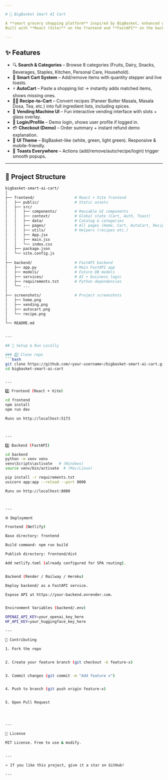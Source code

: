 ```yaml
---

# 🛒 BigBasket Smart AI Cart

A **smart grocery shopping platform** inspired by BigBasket, enhanced with **AI-powered features** like AutoCart, Recipe-to-Cart, and a virtual Vending Machine.  
Built with **React (Vite)** on the frontend and **FastAPI** on the backend, with OpenAI/HuggingFace integration for smart list + recipe handling.

---
```


## ✨ Features

- 🔍 **Search & Categories** – Browse 8 categories (Fruits, Dairy, Snacks, Beverages, Staples, Kitchen, Personal Care, Household).  
- 🛒 **Smart Cart System** – Add/remove items with quantity stepper and live toasts.  
- ⚡ **AutoCart** – Paste a shopping list → instantly adds matched items, shows missing ones.  
- 🧑‍🍳 **Recipe-to-Cart** – Convert recipes (Paneer Butter Masala, Masala Dosa, Tea, etc.) into full ingredient lists, including spices.  
- 🧃 **Vending Machine UI** – Fun interactive vending interface with slots + glass overlay.  
- 👤 **Login/Profile** – Demo login, shows user profile if logged in.  
- 💳 **Checkout (Demo)** – Order summary + instant refund demo explanation.  
- 🎨 **UI Theme** – BigBasket-like (white, green, light green). Responsive & mobile-friendly.  
- 🔔 **Toasts Everywhere** – Actions (add/remove/auto/recipe/login) trigger smooth popups.  

---

## 📂 Project Structure

```bash
bigbasket-smart-ai-cart/
│
├── frontend/                  # React + Vite frontend
│   ├── public/                # Static assets
│   ├── src/
│   │   ├── components/        # Reusable UI components
│   │   ├── context/           # Global state (Cart, Auth, Toast)
│   │   ├── data/              # Catalog & categories
│   │   ├── pages/             # All pages (Home, Cart, AutoCart, Recipes, Vending, etc.)
│   │   ├── utils/             # Helpers (recipes etc.)
│   │   ├── App.jsx
│   │   ├── main.jsx
│   │   └── index.css
│   ├── package.json
│   └── vite.config.js
│
├── backend/                   # FastAPI backend
│   ├── app.py                 # Main FastAPI app
│   ├── models/                # Future DB models
│   ├── services/              # AI + business logic
│   ├── requirements.txt       # Python dependencies
│   └── ...
│
├── screenshots/               # Project screenshots
│   ├── home.png
│   ├── vending.png
│   ├── autocart.png
│   └── recipe.png
│
└── README.md


---

## 🚀 Setup & Run Locally

### 1️⃣ Clone repo
```bash
git clone https://github.com/<your-username>/bigbasket-smart-ai-cart.git
cd bigbasket-smart-ai-cart


---

2️⃣ Frontend (React + Vite)

cd frontend
npm install
npm run dev

Runs on http://localhost:5173



---

3️⃣ Backend (FastAPI)

cd backend
python -m venv venv
venv\Scripts\activate   # (Windows)
source venv/bin/activate  # (Mac/Linux)

pip install -r requirements.txt
uvicorn app:app --reload --port 8000

Runs on http://localhost:8000



---

🌐 Deployment

Frontend (Netlify)

Base directory: frontend

Build command: npm run build

Publish directory: frontend/dist

Add netlify.toml (already configured for SPA routing).


Backend (Render / Railway / Heroku)

Deploy backend/ as a FastAPI service.

Expose API at https://your-backend.onrender.com.


Environment Variables (backend/.env)

OPENAI_API_KEY=your_openai_key_here
HF_API_KEY=your_huggingface_key_here

---

🤝 Contributing

1. Fork the repo


2. Create your feature branch (git checkout -b feature-x)


3. Commit changes (git commit -m "Add feature x")


4. Push to branch (git push origin feature-x)


5. Open Pull Request




---

📜 License

MIT License. Free to use & modify.


---

⭐ If you like this project, give it a star on GitHub!

---



